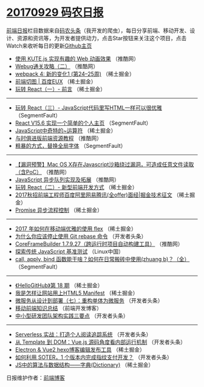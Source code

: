 # [20170929 码农日报](http://hao.caibaojian.com/date/2017/09/29)

[前端日报](http://caibaojian.com/c/news)栏目数据来自[码农头条](http://hao.caibaojian.com/)（我开发的爬虫），每日分享前端、移动开发、设计、资源和资讯等，为开发者提供动力，点击Star按钮来关注这个项目，点击Watch来收听每日的更新[Github主页](https://github.com/kujian/frontendDaily)
* [使用 KUTE.js 实现有趣的 Web 动画效果](http://hao.caibaojian.com/52728.html) （推酷网）
* [Webug通关攻略（二）](http://hao.caibaojian.com/52723.html) （推酷网）
* [webpack 4: 新的变化1 (第24–25周)](http://hao.caibaojian.com/52754.html) （稀土掘金）
* [前端切图 | 百度EUX](http://hao.caibaojian.com/52749.html) （稀土掘金）
* [玩转 React（一）- 前言](http://hao.caibaojian.com/52753.html) （稀土掘金）

***
* [玩转 React（三）- JavaScript代码里写HTML一样可以很优雅](http://hao.caibaojian.com/52716.html) （SegmentFault）
* [React V15.6 实现一个简单的个人主页](http://hao.caibaojian.com/52718.html) （SegmentFault）
* [JavaScript中奇特的~运算符](http://hao.caibaojian.com/52740.html) （稀土掘金）
* [与时俱进版前端资源教程](http://hao.caibaojian.com/52721.html) （推酷网）
* [粗暴的方式，替换全局字体](http://hao.caibaojian.com/52717.html) （SegmentFault）

***
* [【漏洞预警】Mac OS X存在Javascript沙箱绕过漏洞，可造成任意文件读取（含PoC）](http://hao.caibaojian.com/52722.html) （推酷网）
* [JavaScript 异步队列实现及拓展](http://hao.caibaojian.com/52724.html) （推酷网）
* [玩转 React（二）- 新型前端开发方式](http://hao.caibaojian.com/52752.html) （稀土掘金）
* [2017秋招前端工程师百度阿里网易腾讯(全offer)面经|掘金技术征文](http://hao.caibaojian.com/52742.html) （稀土掘金）
* [Promise 异步流程控制](http://hao.caibaojian.com/52744.html) （稀土掘金）

***
* [2017 年如何在移动端优雅的使用 flex](http://hao.caibaojian.com/52745.html) （稀土掘金）
* [为什么你应该停止使用 Git rebase 命令](http://hao.caibaojian.com/52783.html) （开发者头条）
* [CoreFrameBuilder 1.7.9.27（跨运行时项目自动构建工具）](http://hao.caibaojian.com/52729.html) （推酷网）
* [探索传统 JavaScript 基准测试](http://hao.caibaojian.com/52820.html) （Linux中国）
* [call, apply, bind 函数能干啥？如何在日常搬砖中使用(zhuang b)？（全）](http://hao.caibaojian.com/52719.html) （SegmentFault）

***
* [《HelloGitHub》第 18 期](http://hao.caibaojian.com/52739.html) （稀土掘金）
* [我是怎样让网站用上HTML5 Manifest](http://hao.caibaojian.com/52750.html) （稀土掘金）
* [微服务从设计到部署（七）：重构单体为微服务](http://hao.caibaojian.com/52789.html) （开发者头条）
* [移动前端知识总结](http://hao.caibaojian.com/52828.html) （前端开发博客）
* [中小型研发团队架构实践三要点](http://hao.caibaojian.com/52773.html) （开发者头条）

***
* [Serverless 实战：打造个人阅读追踪系统](http://hao.caibaojian.com/52784.html) （开发者头条）
* [从 Template 到 DOM：Vue.js 源码角度看内部运行机制](http://hao.caibaojian.com/52774.html) （开发者头条）
* [Electron &amp; Vue2 hexo博客编辑发布工具](http://hao.caibaojian.com/52748.html) （稀土掘金）
* [如何利用 SOTER，1 个版本内完成指纹支付开发？](http://hao.caibaojian.com/52786.html) （开发者头条）
* [JS中的算法与数据结构——字典(Dictionary)](http://hao.caibaojian.com/52751.html) （稀土掘金）

日报维护作者：[前端博客](http://caibaojian.com/) 